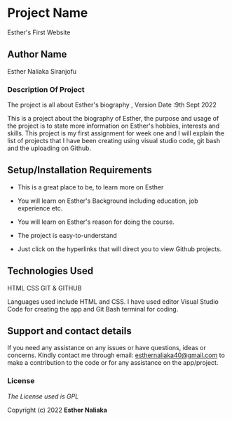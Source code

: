 # Project Name

Esther's First Website

## Author Name

Esther Naliaka Siranjofu

### Description Of Project

The project is all about Esther's biography , Version Date :9th Sept 2022

This is a project about the biography of Esther, the purpose and usage of the project is to state more information on Esther's hobbies, interests and skills. This project is my first assignment for week one and I will explain the list of projects that I have been creating using visual studio code, git bash and the uploading on Github.

## Setup/Installation Requirements

- This is a great place to be, to learn more on Esther

- You will learn on Esther's Background including education, job experience etc.

- You will learn on Esther's reason for doing the course.

- The project is easy-to-understand

- Just click on the hyperlinks that will direct you to view Github projects.

## Technologies Used

 HTML
 CSS
 GIT & GITHUB


Languages used include HTML and CSS. I have used editor Visual Studio Code for creating the app and Git Bash terminal for coding.

 

## Support and contact details

 

If you need any assistance on any issues or have questions, ideas or concerns. Kindly contact me through email: esthernaliaka40@gmail.com to make a contribution to the code or for any assistance on the app/project.

 

### License

 

_The License used is GPL_

 

Copyright (c) 2022 **Esther Naliaka**
